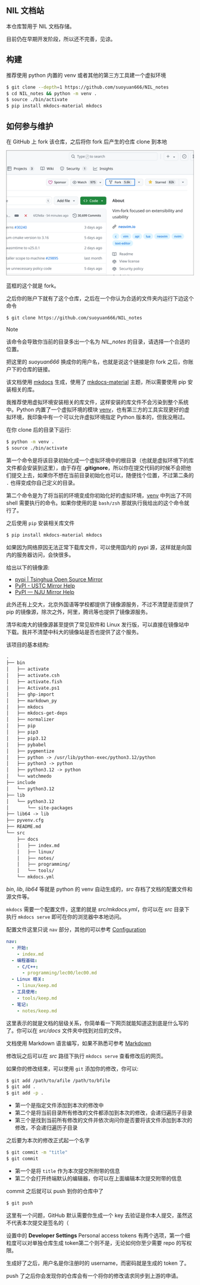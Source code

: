 ## NIL 文档站

本仓库暂用于 NIL 文档存储。

目前仍在早期开发阶段，所以还不完善，见谅。

## 构建

推荐使用 python 内置的 venv 或者其他的第三方工具建一个虚拟环境

```bash
$ git clone --depth=1 https://github.com/suoyuan666/NIL_notes
$ cd NIL_notes && python -m venv .
$ source ./bin/activate
$ pip install mkdocs-material mkdocs
```

##  如何参与维护

在 GitHub 上 fork 该仓库，之后将你 fork 后产生的仓库 clone 到本地

![fork_demo](./assets/img/fork_demo.png)

蓝框的这个就是 fork。

之后你的账户下就有了这个仓库，之后在一个你认为合适的文件夹内运行下边这个命令

```bash
$ git clone https://github.com/suoyuan666/NIL_notes
```

> [!NOTE]
>
> 该命令会导致你当前的目录多出一个名为 *NIL_notes* 的目录，请选择一个合适的位置。
>
> 把这里的 *suoyuan666* 换成你的用户名，也就是说这个链接是你 fork 之后，你账户下的仓库的链接。

该文档使用 [mkdocs](https://github.com/mkdocs/mkdocs) 生成，使用了 [mkdocs-material](https://github.com/squidfunk/mkdocs-material) 主题，所以需要使用 pip 安装相关的库。

我推荐使用虚拟环境安装相关的库文件，这样安装的库文件不会污染到整个系统中。Python 内置了一个虚拟环境的模块 [venv](https://docs.python.org/zh-cn/3/library/venv.html)，也有第三方的工具实现更好的虚拟环境，我印象中有一个可以允许虚拟环境指定 Python 版本的，但我没用过。

在你 clone 后的目录下运行:

```bash
$ python -m venv .
$ source ./bin/activate
```

第一个命令是将该目录初始化成一个虚拟环境中的根目录（也就是虚拟环境下的库文件都会安装到这里），由于存在 **.gitignore**，所以你在提交代码的时候不会把他们提交上去，如果你不想在当前目录初始化也可以，随便找个位置，不过第二条的 `.` 也得变成你自己定义的目录。

第二个命令是为了将当前的环境变成你初始化好的虚拟环境，[venv](https://docs.python.org/zh-cn/3/library/venv.html#how-venvs-work) 中列出了不同 shell 需要执行的命令。如果你使用的是 `bash/zsh` 那就执行我给出的这个命令就行了。

之后使用 `pip` 安装相关库文件

```bash
$ pip install mkdocs-material mkdocs
```

如果因为网络原因无法正常下载库文件，可以使用国内的 pypi 源，这样就是向国内的服务器访问，会快很多。

给出以下的镜像源:

- [pypi | Tsinghua Open Source Mirror](https://mirrors.tuna.tsinghua.edu.cn/help/pypi/)
- [PyPI - USTC Mirror Help](https://mirrors.ustc.edu.cn/help/pypi.html)
- [PyPI — NJU Mirror Help](https://nju-mirror-help.njuer.org/pypi.html)

此外还有上交大，北京外国语等学校都提供了镜像源服务，不过不清楚是否提供了 pip 的镜像源，除次之外，阿里，腾讯等也提供了镜像源服务。

清华和南大的镜像源甚至提供了常见软件和 Linux 发行版，可以直接在镜像站中下载。我并不清楚中科大的镜像站是否也提供了这个服务。

该项目的基本结构:

```txt
.
├── bin
│   ├── activate
│   ├── activate.csh
│   ├── activate.fish
│   ├── Activate.ps1
│   ├── ghp-import
│   ├── markdown_py
│   ├── mkdocs
│   ├── mkdocs-get-deps
│   ├── normalizer
│   ├── pip
│   ├── pip3
│   ├── pip3.12
│   ├── pybabel
│   ├── pygmentize
│   ├── python -> /usr/lib/python-exec/python3.12/python
│   ├── python3 -> python
│   ├── python3.12 -> python
│   └── watchmedo
├── include
│   └── python3.12
├── lib
│   └── python3.12
│       └── site-packages
├── lib64 -> lib
├── pyvenv.cfg
├── README.md
└── src
    ├── docs
    │   ├── index.md
    │   ├── linux/
    │   ├── notes/
    │   ├── programming/
    │   └── tools/
    └── mkdocs.yml
```

_bin_, _lib_, _lib64_ 等就是 python 的 venv 自动生成的，_src_ 存档了文档的配置文件和源文件等。

`mkdocs` 需要一个配置文件，这里的就是 _src/mkdocs.yml_，你可以在 _src_ 目录下执行 `mkdocs serve` 即可在你的浏览器中本地访问。

配置文件这里只说 `nav` 部分，其他的可以参考 [Configuration](https://www.mkdocs.org/user-guide/configuration/)

```yml
nav:
  - 开始:
    - index.md
  - 编程基础:
    - C/C++:
      - programming/lec00/lec00.md
  - Linux 相关:
    - linux/keep.md
  - 工具使用:
    - tools/keep.md
  - 笔记:
    - notes/keep.md
```

这里表示的就是文档的层级关系，你简单看一下网页就能知道这到底是什么写的了。你可以在 _src/docs_ 文件夹中找到对应的文件。

文档使用 Markdown 语言编写，如果不熟悉可参考 [Markdown](./misc/markdown/)

修改玩之后可以在 *src* 路径下执行 `mkdocs serve` 查看修改后的网页。

如果你的修改结束，可以使用 `git` 添加你的修改，你可以:

```bash
$ git add /path/to/afile /path/to/bfile
$ git add .
$ git add -p .
```

- 第一个是指定文件添加到本次的修改中
- 第二个是将当前目录所有修改的文件都添加到本次的修改，会递归遍历子目录
- 第三个是找到当前所有修改的文件并依次询问你是否要将该文件添加到本次的修改，不会递归遍历子目录

之后要为本次的修改正式起一个名字

```bash
$ git commit -m "title"
$ git commit
```

- 第一个是将 `title` 作为本次提交所附带的信息
- 第二个会打开终端默认的编辑器，你可以在上面编辑本次提交附带的信息

commit 之后就可以 push 到你的仓库中了

```bash
$ git push
```

这里有一个问题，GitHub 默认需要你生成一个 key 去验证是你本人提交，虽然这不代表本次提交是签名的（

设置中的 **Developer Settings** Personal access tokens 有两个选项，第一个细粒度可以对单独仓库生成 token第二个则不是，无论如何你至少需要 repo 的写权限。

生成好了之后，用户名是你注册时的 username，而密码就是生成的 token 了。

push 了之后你会发现你的仓库会有一个将你的修改请求同步到上游的申请。